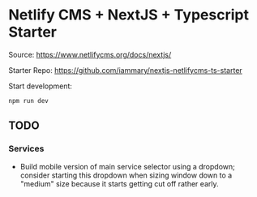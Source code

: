 # Netlify CMS + NextJS + Typescript Starter

Source: https://www.netlifycms.org/docs/nextjs/

Starter Repo: https://github.com/iammary/nextjs-netlifycms-ts-starter

Start development:

```
npm run dev
```

## TODO

### Services

- Build mobile version of main service selector using a dropdown; consider starting this dropdown when sizing window down to a "medium" size because it starts getting cut off rather early.